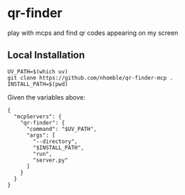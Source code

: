 # qr-finder

play with mcps and find qr codes appearing on my screen

## Local Installation

```
UV_PATH=$(which uv)
git clone https://github.com/nhomble/qr-finder-mcp .
INSTALL_PATH=$(pwd)
```

Given the variables above: 

```
{
  "mcpServers": {
    "qr-finder": {
      "command": "$UV_PATH",
      "args": [
        "--directory",
        "$INSTALL_PATH",
        "run",
        "server.py"
      ]
    }
  }
}
```
